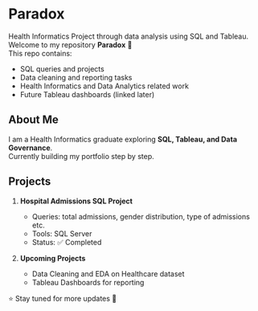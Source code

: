 # Paradox
Health Informatics Project through data analysis using SQL and Tableau.
Welcome to my repository **Paradox** 👋  
This repo contains:
- SQL queries and projects  
- Data cleaning and reporting tasks  
- Health Informatics and Data Analytics related work  
- Future Tableau dashboards (linked later)  

## About Me
I am a Health Informatics graduate exploring **SQL, Tableau, and Data Governance**.  
Currently building my portfolio step by step. 

## Projects 
1. **Hospital Admissions SQL Project**  
   - Queries: total admissions, gender distribution, type of admissions etc.  
   - Tools: SQL Server  
   - Status: ✅ Completed  

2. **Upcoming Projects**  
   - Data Cleaning and EDA on Healthcare dataset  
   - Tableau Dashboards for reporting  

⭐ Stay tuned for more updates 🚀
